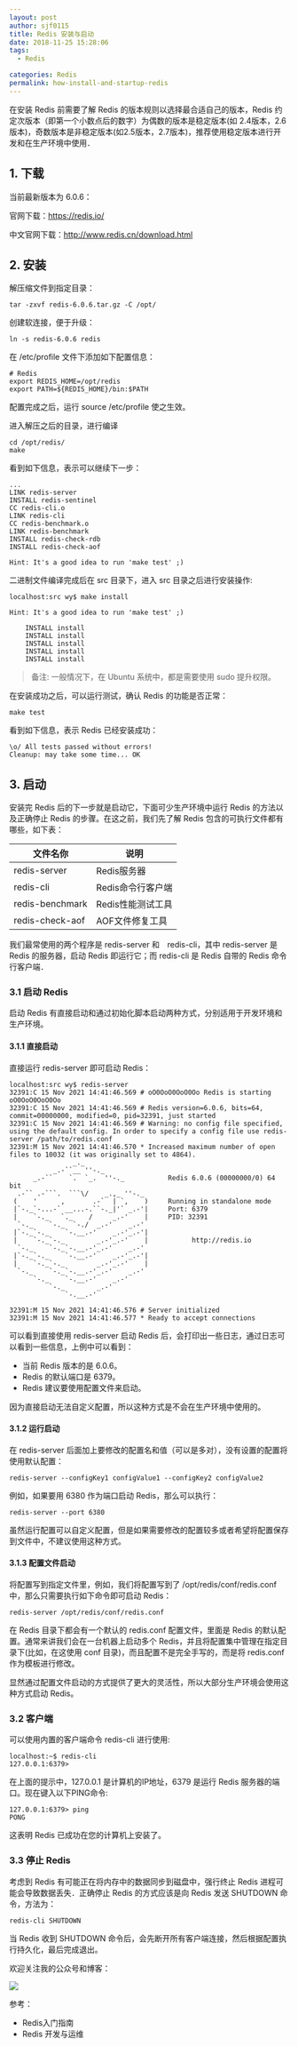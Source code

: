 ```yaml
---
layout: post
author: sjf0115
title: Redis 安装与启动
date: 2018-11-25 15:28:06
tags:
  - Redis

categories: Redis
permalink: how-install-and-startup-redis
---
```


在安装 Redis 前需要了解 Redis 的版本规则以选择最合适自己的版本，Redis 约定次版本（即第一个小数点后的数字）为偶数的版本是稳定版本(如 2.4版本，2.6版本)，奇数版本是非稳定版本(如2.5版本，2.7版本)，推荐使用稳定版本进行开发和在生产环境中使用．

## 1. 下载

当前最新版本为 6.0.6：

官网下载：https://redis.io/

中文官网下载：http://www.redis.cn/download.html

## 2. 安装

解压缩文件到指定目录：
```
tar -zxvf redis-6.0.6.tar.gz -C /opt/
```
创建软连接，便于升级：
```
ln -s redis-6.0.6 redis
```
在 /etc/profile 文件下添加如下配置信息：
```
# Redis
export REDIS_HOME=/opt/redis
export PATH=${REDIS_HOME}/bin:$PATH
```
配置完成之后，运行 source /etc/profile 使之生效。

进入解压之后的目录，进行编译
```
cd /opt/redis/
make
```
看到如下信息，表示可以继续下一步：
```
...
LINK redis-server
INSTALL redis-sentinel
CC redis-cli.o
LINK redis-cli
CC redis-benchmark.o
LINK redis-benchmark
INSTALL redis-check-rdb
INSTALL redis-check-aof

Hint: It's a good idea to run 'make test' ;)
```
二进制文件编译完成后在 src 目录下，进入 src 目录之后进行安装操作:
```
localhost:src wy$ make install

Hint: It's a good idea to run 'make test' ;)

    INSTALL install
    INSTALL install
    INSTALL install
    INSTALL install
    INSTALL install
```

> 备注: 一般情况下，在 Ubuntu 系统中，都是需要使用 sudo 提升权限。

在安装成功之后，可以运行测试，确认 Redis 的功能是否正常：
```
make test
```
看到如下信息，表示 Redis 已经安装成功：
```
\o/ All tests passed without errors!
Cleanup: may take some time... OK
```
## 3. 启动

安装完 Redis 后的下一步就是启动它，下面可少生产环境中运行 Redis 的方法以及正确停止 Redis 的步骤。在这之前，我们先了解 Redis 包含的可执行文件都有哪些，如下表：

文件名你|说明
---|---
redis-server|Redis服务器
redis-cli|Redis命令行客户端
redis-benchmark|Redis性能测试工具
redis-check-aof|AOF文件修复工具

我们最常使用的两个程序是 redis-server 和　redis-cli，其中 redis-server 是 Redis 的服务器，启动 Redis 即运行它；而 redis-cli 是 Redis 自带的 Redis 命令行客户端．

### 3.1 启动 Redis

启动 Redis 有直接启动和通过初始化脚本启动两种方式，分别适用于开发环境和生产环境。

#### 3.1.1 直接启动

直接运行 redis-server 即可启动 Redis：
```
localhost:src wy$ redis-server
32391:C 15 Nov 2021 14:41:46.569 # oO0OoO0OoO0Oo Redis is starting oO0OoO0OoO0Oo
32391:C 15 Nov 2021 14:41:46.569 # Redis version=6.0.6, bits=64, commit=00000000, modified=0, pid=32391, just started
32391:C 15 Nov 2021 14:41:46.569 # Warning: no config file specified, using the default config. In order to specify a config file use redis-server /path/to/redis.conf
32391:M 15 Nov 2021 14:41:46.570 * Increased maximum number of open files to 10032 (it was originally set to 4864).
                _._
           _.-``__ ''-._
      _.-``    `.  `_.  ''-._           Redis 6.0.6 (00000000/0) 64 bit
  .-`` .-```.  ```\/    _.,_ ''-._
 (    '      ,       .-`  | `,    )     Running in standalone mode
 |`-._`-...-` __...-.``-._|'` _.-'|     Port: 6379
 |    `-._   `._    /     _.-'    |     PID: 32391
  `-._    `-._  `-./  _.-'    _.-'
 |`-._`-._    `-.__.-'    _.-'_.-'|
 |    `-._`-._        _.-'_.-'    |           http://redis.io
  `-._    `-._`-.__.-'_.-'    _.-'
 |`-._`-._    `-.__.-'    _.-'_.-'|
 |    `-._`-._        _.-'_.-'    |
  `-._    `-._`-.__.-'_.-'    _.-'
      `-._    `-.__.-'    _.-'
          `-._        _.-'
              `-.__.-'

32391:M 15 Nov 2021 14:41:46.576 # Server initialized
32391:M 15 Nov 2021 14:41:46.577 * Ready to accept connections
```
可以看到直接使用 redis-server 启动 Redis 后，会打印出一些日志，通过日志可以看到一些信息，上例中可以看到：
- 当前 Redis 版本的是 6.0.6。
- Redis 的默认端口是 6379。
- Redis 建议要使用配置文件来启动。

因为直接启动无法自定义配置，所以这种方式是不会在生产环境中使用的。

#### 3.1.2 运行启动

在 redis-server 后面加上要修改的配置名和值（可以是多对），没有设置的配置将使用默认配置：
```
redis-server --configKey1 configValue1 --configKey2 configValue2
```
例如，如果要用 6380 作为端口启动 Redis，那么可以执行：
```
redis-server --port 6380
```
虽然运行配置可以自定义配置，但是如果需要修改的配置较多或者希望将配置保存到文件中，不建议使用这种方式。

#### 3.1.3 配置文件启动

将配置写到指定文件里，例如，我们将配置写到了 /opt/redis/conf/redis.conf 中，那么只需要执行如下命令即可启动 Redis：
```
redis-server /opt/redis/conf/redis.conf
```
在 Redis 目录下都会有一个默认的 redis.conf 配置文件，里面是 Redis 的默认配置。通常来讲我们会在一台机器上启动多个 Redis，并且将配置集中管理在指定目录下(比如，在这使用 conf 目录)，而且配置不是完全手写的，而是将 redis.conf 作为模板进行修改。

显然通过配置文件启动的方式提供了更大的灵活性，所以大部分生产环境会使用这种方式启动 Redis。

### 3.2 客户端

可以使用内置的客户端命令 redis-cli 进行使用:
```
localhost:~$ redis-cli
127.0.0.1:6379>
```
在上面的提示中，127.0.0.1 是计算机的IP地址，6379 是运行 Redis 服务器的端口。现在键入以下PING命令:
```
127.0.0.1:6379> ping
PONG
```
这表明 Redis 已成功在您的计算机上安装了。

### 3.3 停止 Redis

考虑到 Redis 有可能正在将内存中的数据同步到磁盘中，强行终止 Redis 进程可能会导致数据丢失．正确停止 Redis 的方式应该是向 Redis 发送 SHUTDOWN 命令，方法为：
```
redis-cli SHUTDOWN
```
当 Redis 收到 SHUTDOWN 命令后，会先断开所有客户端连接，然后根据配置执行持久化，最后完成退出。

欢迎关注我的公众号和博客：

![](https://github.com/sjf0115/ImageBucket/blob/main/Other/smartsi.jpg?raw=true)

参考：
- Redis入门指南
- Redis 开发与运维
